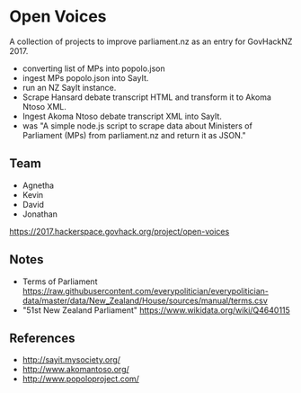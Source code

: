 # Open Voices

A collection of projects to improve parliament.nz as an entry for GovHackNZ 2017.

* converting list of MPs into popolo.json
* ingest MPs popolo.json into SayIt.
* run an NZ SayIt instance.
* Scrape Hansard debate transcript HTML and transform it to Akoma Ntoso XML.
* Ingest Akoma Ntoso debate transcript XML into SayIt.
* was "A simple node.js script to scrape data about Ministers of Parliament (MPs) from parliament.nz and return it as JSON."

## Team

* Agnetha
* Kevin
* David
* Jonathan

https://2017.hackerspace.govhack.org/project/open-voices

## Notes

* Terms of Parliament https://raw.githubusercontent.com/everypolitician/everypolitician-data/master/data/New_Zealand/House/sources/manual/terms.csv
* "51st New Zealand Parliament" https://www.wikidata.org/wiki/Q4640115


## References

* http://sayit.mysociety.org/
* http://www.akomantoso.org/
* http://www.popoloproject.com/
